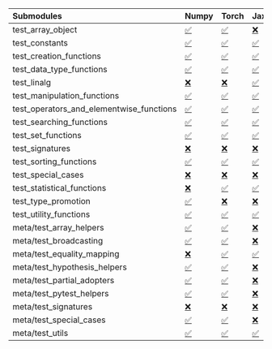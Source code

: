 | Submodules                               | Numpy                                                                                                                           | Torch                                                                                                                           | Jax                                                                                                                             | Tensorflow                                                                                                                      |
|:-----------------------------------------|:--------------------------------------------------------------------------------------------------------------------------------|:--------------------------------------------------------------------------------------------------------------------------------|:--------------------------------------------------------------------------------------------------------------------------------|:--------------------------------------------------------------------------------------------------------------------------------|
| test_array_object                        | <a href="https://github.com/unifyai/ivy/runs/8285134611?check_suite_focus=true" rel="noopener noreferrer" target="_blank">✅</a> | <a href="https://github.com/unifyai/ivy/runs/8285135303?check_suite_focus=true" rel="noopener noreferrer" target="_blank">✅</a> | <a href="https://github.com/unifyai/ivy/runs/8285135994?check_suite_focus=true" rel="noopener noreferrer" target="_blank">❌</a> | <a href="https://github.com/unifyai/ivy/runs/8285136774?check_suite_focus=true" rel="noopener noreferrer" target="_blank">✅</a> |
| test_constants                           | <a href="https://github.com/unifyai/ivy/runs/8285134647?check_suite_focus=true" rel="noopener noreferrer" target="_blank">✅</a> | <a href="https://github.com/unifyai/ivy/runs/8285135338?check_suite_focus=true" rel="noopener noreferrer" target="_blank">✅</a> | <a href="https://github.com/unifyai/ivy/runs/8285136030?check_suite_focus=true" rel="noopener noreferrer" target="_blank">✅</a> | <a href="https://github.com/unifyai/ivy/runs/8285136802?check_suite_focus=true" rel="noopener noreferrer" target="_blank">✅</a> |
| test_creation_functions                  | <a href="https://github.com/unifyai/ivy/runs/8285134678?check_suite_focus=true" rel="noopener noreferrer" target="_blank">✅</a> | <a href="https://github.com/unifyai/ivy/runs/8285135374?check_suite_focus=true" rel="noopener noreferrer" target="_blank">✅</a> | <a href="https://github.com/unifyai/ivy/runs/8285136076?check_suite_focus=true" rel="noopener noreferrer" target="_blank">✅</a> | <a href="https://github.com/unifyai/ivy/runs/8285136828?check_suite_focus=true" rel="noopener noreferrer" target="_blank">✅</a> |
| test_data_type_functions                 | <a href="https://github.com/unifyai/ivy/runs/8285134714?check_suite_focus=true" rel="noopener noreferrer" target="_blank">✅</a> | <a href="https://github.com/unifyai/ivy/runs/8285135397?check_suite_focus=true" rel="noopener noreferrer" target="_blank">✅</a> | <a href="https://github.com/unifyai/ivy/runs/8285136114?check_suite_focus=true" rel="noopener noreferrer" target="_blank">✅</a> | <a href="https://github.com/unifyai/ivy/runs/8285136863?check_suite_focus=true" rel="noopener noreferrer" target="_blank">✅</a> |
| test_linalg                              | <a href="https://github.com/unifyai/ivy/runs/8285134740?check_suite_focus=true" rel="noopener noreferrer" target="_blank">❌</a> | <a href="https://github.com/unifyai/ivy/runs/8285135423?check_suite_focus=true" rel="noopener noreferrer" target="_blank">❌</a> | <a href="https://github.com/unifyai/ivy/runs/8285136159?check_suite_focus=true" rel="noopener noreferrer" target="_blank">✅</a> | <a href="https://github.com/unifyai/ivy/runs/8285136885?check_suite_focus=true" rel="noopener noreferrer" target="_blank">❌</a> |
| test_manipulation_functions              | <a href="https://github.com/unifyai/ivy/runs/8285134778?check_suite_focus=true" rel="noopener noreferrer" target="_blank">✅</a> | <a href="https://github.com/unifyai/ivy/runs/8285135456?check_suite_focus=true" rel="noopener noreferrer" target="_blank">✅</a> | <a href="https://github.com/unifyai/ivy/runs/8285136191?check_suite_focus=true" rel="noopener noreferrer" target="_blank">✅</a> | <a href="https://github.com/unifyai/ivy/runs/8285136909?check_suite_focus=true" rel="noopener noreferrer" target="_blank">✅</a> |
| test_operators_and_elementwise_functions | <a href="https://github.com/unifyai/ivy/runs/8285134810?check_suite_focus=true" rel="noopener noreferrer" target="_blank">✅</a> | <a href="https://github.com/unifyai/ivy/runs/8285135484?check_suite_focus=true" rel="noopener noreferrer" target="_blank">✅</a> | <a href="https://github.com/unifyai/ivy/runs/8285136222?check_suite_focus=true" rel="noopener noreferrer" target="_blank">✅</a> | <a href="https://github.com/unifyai/ivy/runs/8285136942?check_suite_focus=true" rel="noopener noreferrer" target="_blank">✅</a> |
| test_searching_functions                 | <a href="https://github.com/unifyai/ivy/runs/8285134857?check_suite_focus=true" rel="noopener noreferrer" target="_blank">✅</a> | <a href="https://github.com/unifyai/ivy/runs/8285135517?check_suite_focus=true" rel="noopener noreferrer" target="_blank">✅</a> | <a href="https://github.com/unifyai/ivy/runs/8285136261?check_suite_focus=true" rel="noopener noreferrer" target="_blank">✅</a> | <a href="https://github.com/unifyai/ivy/runs/8285136968?check_suite_focus=true" rel="noopener noreferrer" target="_blank">✅</a> |
| test_set_functions                       | <a href="https://github.com/unifyai/ivy/runs/8285134890?check_suite_focus=true" rel="noopener noreferrer" target="_blank">✅</a> | <a href="https://github.com/unifyai/ivy/runs/8285135551?check_suite_focus=true" rel="noopener noreferrer" target="_blank">✅</a> | <a href="https://github.com/unifyai/ivy/runs/8285136293?check_suite_focus=true" rel="noopener noreferrer" target="_blank">✅</a> | <a href="https://github.com/unifyai/ivy/runs/8285136997?check_suite_focus=true" rel="noopener noreferrer" target="_blank">✅</a> |
| test_signatures                          | <a href="https://github.com/unifyai/ivy/runs/8285134918?check_suite_focus=true" rel="noopener noreferrer" target="_blank">❌</a> | <a href="https://github.com/unifyai/ivy/runs/8285135575?check_suite_focus=true" rel="noopener noreferrer" target="_blank">❌</a> | <a href="https://github.com/unifyai/ivy/runs/8285136335?check_suite_focus=true" rel="noopener noreferrer" target="_blank">❌</a> | <a href="https://github.com/unifyai/ivy/runs/8285137029?check_suite_focus=true" rel="noopener noreferrer" target="_blank">❌</a> |
| test_sorting_functions                   | <a href="https://github.com/unifyai/ivy/runs/8285134941?check_suite_focus=true" rel="noopener noreferrer" target="_blank">✅</a> | <a href="https://github.com/unifyai/ivy/runs/8285135606?check_suite_focus=true" rel="noopener noreferrer" target="_blank">✅</a> | <a href="https://github.com/unifyai/ivy/runs/8285136366?check_suite_focus=true" rel="noopener noreferrer" target="_blank">✅</a> | <a href="https://github.com/unifyai/ivy/runs/8285137053?check_suite_focus=true" rel="noopener noreferrer" target="_blank">✅</a> |
| test_special_cases                       | <a href="https://github.com/unifyai/ivy/runs/8285134969?check_suite_focus=true" rel="noopener noreferrer" target="_blank">❌</a> | <a href="https://github.com/unifyai/ivy/runs/8285135632?check_suite_focus=true" rel="noopener noreferrer" target="_blank">❌</a> | <a href="https://github.com/unifyai/ivy/runs/8285136396?check_suite_focus=true" rel="noopener noreferrer" target="_blank">❌</a> | <a href="https://github.com/unifyai/ivy/runs/8285137090?check_suite_focus=true" rel="noopener noreferrer" target="_blank">❌</a> |
| test_statistical_functions               | <a href="https://github.com/unifyai/ivy/runs/8285134995?check_suite_focus=true" rel="noopener noreferrer" target="_blank">❌</a> | <a href="https://github.com/unifyai/ivy/runs/8285135665?check_suite_focus=true" rel="noopener noreferrer" target="_blank">✅</a> | <a href="https://github.com/unifyai/ivy/runs/8285136430?check_suite_focus=true" rel="noopener noreferrer" target="_blank">✅</a> | <a href="https://github.com/unifyai/ivy/runs/8285137118?check_suite_focus=true" rel="noopener noreferrer" target="_blank">❌</a> |
| test_type_promotion                      | <a href="https://github.com/unifyai/ivy/runs/8285135015?check_suite_focus=true" rel="noopener noreferrer" target="_blank">✅</a> | <a href="https://github.com/unifyai/ivy/runs/8285135688?check_suite_focus=true" rel="noopener noreferrer" target="_blank">❌</a> | <a href="https://github.com/unifyai/ivy/runs/8285136459?check_suite_focus=true" rel="noopener noreferrer" target="_blank">❌</a> | <a href="https://github.com/unifyai/ivy/runs/8285137182?check_suite_focus=true" rel="noopener noreferrer" target="_blank">❌</a> |
| test_utility_functions                   | <a href="https://github.com/unifyai/ivy/runs/8285135035?check_suite_focus=true" rel="noopener noreferrer" target="_blank">✅</a> | <a href="https://github.com/unifyai/ivy/runs/8285135711?check_suite_focus=true" rel="noopener noreferrer" target="_blank">✅</a> | <a href="https://github.com/unifyai/ivy/runs/8285136485?check_suite_focus=true" rel="noopener noreferrer" target="_blank">✅</a> | <a href="https://github.com/unifyai/ivy/runs/8285137223?check_suite_focus=true" rel="noopener noreferrer" target="_blank">✅</a> |
| meta/test_array_helpers                  | <a href="https://github.com/unifyai/ivy/runs/8285135062?check_suite_focus=true" rel="noopener noreferrer" target="_blank">✅</a> | <a href="https://github.com/unifyai/ivy/runs/8285135742?check_suite_focus=true" rel="noopener noreferrer" target="_blank">✅</a> | <a href="https://github.com/unifyai/ivy/runs/8285136517?check_suite_focus=true" rel="noopener noreferrer" target="_blank">❌</a> | <a href="https://github.com/unifyai/ivy/runs/8285137259?check_suite_focus=true" rel="noopener noreferrer" target="_blank">✅</a> |
| meta/test_broadcasting                   | <a href="https://github.com/unifyai/ivy/runs/8285135084?check_suite_focus=true" rel="noopener noreferrer" target="_blank">✅</a> | <a href="https://github.com/unifyai/ivy/runs/8285135762?check_suite_focus=true" rel="noopener noreferrer" target="_blank">✅</a> | <a href="https://github.com/unifyai/ivy/runs/8285136542?check_suite_focus=true" rel="noopener noreferrer" target="_blank">❌</a> | <a href="https://github.com/unifyai/ivy/runs/8285137283?check_suite_focus=true" rel="noopener noreferrer" target="_blank">✅</a> |
| meta/test_equality_mapping               | <a href="https://github.com/unifyai/ivy/runs/8285135115?check_suite_focus=true" rel="noopener noreferrer" target="_blank">❌</a> | <a href="https://github.com/unifyai/ivy/runs/8285135784?check_suite_focus=true" rel="noopener noreferrer" target="_blank">✅</a> | <a href="https://github.com/unifyai/ivy/runs/8285136590?check_suite_focus=true" rel="noopener noreferrer" target="_blank">✅</a> | <a href="https://github.com/unifyai/ivy/runs/8285137408?check_suite_focus=true" rel="noopener noreferrer" target="_blank">✅</a> |
| meta/test_hypothesis_helpers             | <a href="https://github.com/unifyai/ivy/runs/8285135145?check_suite_focus=true" rel="noopener noreferrer" target="_blank">✅</a> | <a href="https://github.com/unifyai/ivy/runs/8285135809?check_suite_focus=true" rel="noopener noreferrer" target="_blank">✅</a> | <a href="https://github.com/unifyai/ivy/runs/8285136620?check_suite_focus=true" rel="noopener noreferrer" target="_blank">❌</a> | <a href="https://github.com/unifyai/ivy/runs/8285137442?check_suite_focus=true" rel="noopener noreferrer" target="_blank">✅</a> |
| meta/test_partial_adopters               | <a href="https://github.com/unifyai/ivy/runs/8285135177?check_suite_focus=true" rel="noopener noreferrer" target="_blank">✅</a> | <a href="https://github.com/unifyai/ivy/runs/8285135869?check_suite_focus=true" rel="noopener noreferrer" target="_blank">✅</a> | <a href="https://github.com/unifyai/ivy/runs/8285136655?check_suite_focus=true" rel="noopener noreferrer" target="_blank">❌</a> | <a href="https://github.com/unifyai/ivy/runs/8285137467?check_suite_focus=true" rel="noopener noreferrer" target="_blank">✅</a> |
| meta/test_pytest_helpers                 | <a href="https://github.com/unifyai/ivy/runs/8285135211?check_suite_focus=true" rel="noopener noreferrer" target="_blank">✅</a> | <a href="https://github.com/unifyai/ivy/runs/8285135895?check_suite_focus=true" rel="noopener noreferrer" target="_blank">✅</a> | <a href="https://github.com/unifyai/ivy/runs/8285136682?check_suite_focus=true" rel="noopener noreferrer" target="_blank">❌</a> | <a href="https://github.com/unifyai/ivy/runs/8285137502?check_suite_focus=true" rel="noopener noreferrer" target="_blank">✅</a> |
| meta/test_signatures                     | <a href="https://github.com/unifyai/ivy/runs/8285135243?check_suite_focus=true" rel="noopener noreferrer" target="_blank">❌</a> | <a href="https://github.com/unifyai/ivy/runs/8285135913?check_suite_focus=true" rel="noopener noreferrer" target="_blank">❌</a> | <a href="https://github.com/unifyai/ivy/runs/8285136709?check_suite_focus=true" rel="noopener noreferrer" target="_blank">❌</a> | <a href="https://github.com/unifyai/ivy/runs/8285137533?check_suite_focus=true" rel="noopener noreferrer" target="_blank">❌</a> |
| meta/test_special_cases                  | <a href="https://github.com/unifyai/ivy/runs/8285135269?check_suite_focus=true" rel="noopener noreferrer" target="_blank">✅</a> | <a href="https://github.com/unifyai/ivy/runs/8285135941?check_suite_focus=true" rel="noopener noreferrer" target="_blank">✅</a> | <a href="https://github.com/unifyai/ivy/runs/8285136725?check_suite_focus=true" rel="noopener noreferrer" target="_blank">❌</a> | <a href="https://github.com/unifyai/ivy/runs/8285137561?check_suite_focus=true" rel="noopener noreferrer" target="_blank">✅</a> |
| meta/test_utils                          | <a href="https://github.com/unifyai/ivy/runs/8285135285?check_suite_focus=true" rel="noopener noreferrer" target="_blank">✅</a> | <a href="https://github.com/unifyai/ivy/runs/8285135970?check_suite_focus=true" rel="noopener noreferrer" target="_blank">✅</a> | <a href="https://github.com/unifyai/ivy/runs/8285136750?check_suite_focus=true" rel="noopener noreferrer" target="_blank">✅</a> | <a href="https://github.com/unifyai/ivy/runs/8285137597?check_suite_focus=true" rel="noopener noreferrer" target="_blank">✅</a> |